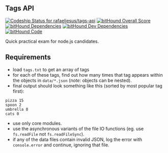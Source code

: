 ## Tags API

[ ![Codeship Status for rafaeljesus/tags-api](https://codeship.com/projects/fbd54500-9f70-0133-87e5-3206c6610001/status?branch=master)](https://codeship.com/projects/127890) [![bitHound Overall Score](https://www.bithound.io/github/rafaeljesus/tags-api/badges/score.svg)](https://www.bithound.io/github/rafaeljesus/tags-api) [![bitHound Dependencies](https://www.bithound.io/github/rafaeljesus/tags-api/badges/dependencies.svg)](https://www.bithound.io/github/rafaeljesus/tags-api/master/dependencies/npm) [![bitHound Dev Dependencies](https://www.bithound.io/github/rafaeljesus/tags-api/badges/devDependencies.svg)](https://www.bithound.io/github/rafaeljesus/tags-api/master/dependencies/npm) [![bitHound Code](https://www.bithound.io/github/rafaeljesus/tags-api/badges/code.svg)](https://www.bithound.io/github/rafaeljesus/tags-api)

Quick practical exam for node.js candidates.

## Requirements

- load `tags.txt` to get an array of tags
- for each of these tags, find out how many times that tag appears within the objects in `data/*.json` (_note:_ objects can be nested).
- final output should look something like this (sorted by most popular tag first):

```
pizza 15
spoon 2
umbrella 0
cats 0
```

- use only core modules.
- use the asynchronous variants of the file IO functions (eg. use `fs.readFile` not `fs.readFileSync`).
- if any of the data files contain invalid JSON, log the error with `console.error` and continue, ignoring that file.

